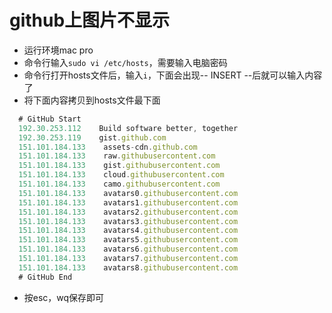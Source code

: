 # github上图片不显示

- 运行环境mac pro
- 命令行输入```sudo vi /etc/hosts```，需要输入电脑密码
- 命令行打开hosts文件后，输入```i```，下面会出现-- INSERT --后就可以输入内容了
- 将下面内容拷贝到hosts文件最下面

```javascript
  # GitHub Start 
  192.30.253.112    Build software better, together 
  192.30.253.119    gist.github.com
  151.101.184.133    assets-cdn.github.com
  151.101.184.133    raw.githubusercontent.com
  151.101.184.133    gist.githubusercontent.com
  151.101.184.133    cloud.githubusercontent.com
  151.101.184.133    camo.githubusercontent.com
  151.101.184.133    avatars0.githubusercontent.com
  151.101.184.133    avatars1.githubusercontent.com
  151.101.184.133    avatars2.githubusercontent.com
  151.101.184.133    avatars3.githubusercontent.com
  151.101.184.133    avatars4.githubusercontent.com
  151.101.184.133    avatars5.githubusercontent.com
  151.101.184.133    avatars6.githubusercontent.com
  151.101.184.133    avatars7.githubusercontent.com
  151.101.184.133    avatars8.githubusercontent.com
  # GitHub End
```

- 按esc，wq保存即可

